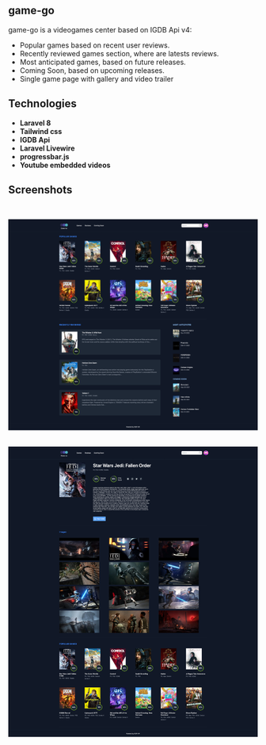 ## game-go

game-go is a videogames center based on IGDB Api v4:

- Popular games based on recent user reviews.
- Recently reviewed games section, where are latests reviews.
- Most anticipated games, based on future releases.
- Coming Soon, based on upcoming releases.
- Single game page with gallery and video trailer


## Technologies


- **Laravel 8**
- **Tailwind css**
- **IGDB Api**
- **Laravel Livewire**
- **progressbar.js**
- **Youtube embedded videos**


## Screenshots

<img src="public/images/screen-1.png" style="margin-top:30px">
<img src="public/images/screen-2.png" style="margin-top:30px">

